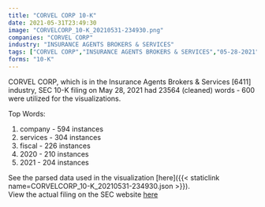 ```yaml
---
title: "CORVEL CORP 10-K"
date: 2021-05-31T23:49:30
image: "CORVELCORP_10-K_20210531-234930.png"
companies: "CORVEL CORP"
industry: "INSURANCE AGENTS BROKERS & SERVICES"
tags: ["CORVEL CORP","INSURANCE AGENTS BROKERS & SERVICES","05-28-2021","10-K"]
forms: "10-K"
---
```

CORVEL CORP, which is in the Insurance Agents Brokers & Services [6411] industry, SEC 10-K filing on May 28, 2021 had 23564 (cleaned) words - 600 were utilized for the visualizations.

Top Words:
1. company - 594 instances
2. services - 304 instances
3. fiscal - 226 instances
4. 2020 - 210 instances
5. 2021 - 204 instances


See the parsed data used in the visualization [here]({{< staticlink name=CORVELCORP_10-K_20210531-234930.json >}}).  
View the actual filing on the SEC website [here](https://www.sec.gov/Archives/edgar/data/874866/0001564590-21-030813.txt)